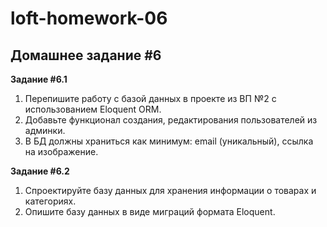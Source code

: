 # loft-homework-06

## Домашнее задание #6

**Задание #6.1**

1. Перепишите работу с базой данных в проекте из ВП №2 с использованием Eloquent ORM.
2. Добавьте функционал создания, редактирования пользователей из админки.
3. В БД должны храниться как минимум: email (уникальный), ссылка на изображение.

**Задание #6.2**

1. Спроектируйте базу данных для хранения информации о товарах и категориях.
2. Опишите базу данных в виде миграций формата Eloquent.
